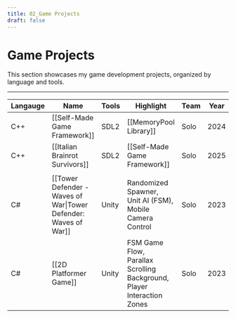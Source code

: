```yaml
---
title: 02_Game Projects
draft: false
---
```


# **Game Projects**

This section showcases my game development projects, organized by language and tools.

---

| **Langauge** | **Name**                                                        | **Tools** | **Highlight**                                                              | **Team** | **Year** |
| ------------ | --------------------------------------------------------------- | --------- | -------------------------------------------------------------------------- | -------- | -------- |
| C++          | [[Self-Made Game Framework]]                                    | SDL2      | [[MemoryPool Library]]                                                     | Solo     | 2024     |
| C++          | [[Italian Brainrot Survivors]]                                  | SDL2      | [[Self-Made Game Framework]]                                               | Solo     | 2025     |
|              |                                                                 |           |                                                                            |          |          |
| C#           | [[Tower Defender - Waves of War\|Tower Defender: Waves of War]] | Unity     | Randomized Spawner, <br>Unit AI (FSM), <br>Mobile Camera Control           | Solo     | 2023     |
| C#           | [[2D Platformer Game]]                                          | Unity     | FSM Game Flow, <br>Parallax Scrolling Background, Player Interaction Zones | Solo     | 2023     |

